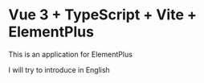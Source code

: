 # Vue 3 + TypeScript + Vite + ElementPlus

This is an application for ElementPlus 

I will try to introduce in English
